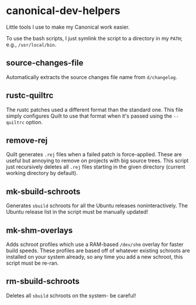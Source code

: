 # canonical-dev-helpers

Little tools I use to make my Canonical work easier.

To use the bash scripts, I just symlink the script to a directory in my `PATH`; e.g., `/usr/local/bin`.

## source-changes-file

Automatically extracts the source changes file name from `d/changelog`.

## rustc-quiltrc

The rustc patches used a different format than the standard one. This file simply configures Quilt to use that format when it's passed using the `--quiltrc` option.

## remove-rej

Quilt generates `.rej` files when a failed patch is force-applied. These are useful but annoying to remove on projects with big source trees. This script just recursively deletes all `.rej` files starting in the given directory (current working directory by default).

## mk-sbuild-schroots

Generates `sbuild` schroots for all the Ubuntu releases noninteractively. The Ubuntu release list in the script must be manually updated!

## mk-shm-overlays

Adds schroot profiles which use a RAM-based `/dev/shm` overlay for faster build speeds. These profiles are based off of whatever existing schroots are installed on your system already, so any time you add a new schroot, this script must be re-ran.

## rm-sbuild-schroots

Deletes all `sbuild` schroots on the system- be careful!

